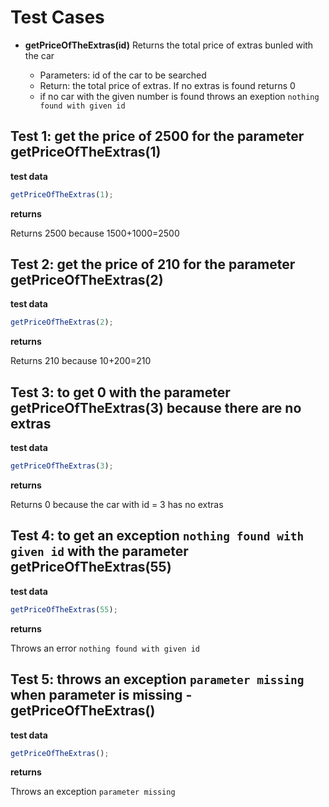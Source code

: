 # Test Cases

- **getPriceOfTheExtras(id)**
  Returns the total price of extras bunled with the car

  - Parameters: id of the car to be searched
  - Return: the total price of extras. If no extras is found returns 0
  - if no car with the given number is found throws an exeption `nothing found with given id`

## Test 1: get the price of 2500 for the parameter getPriceOfTheExtras(1)

**test data**

```js
getPriceOfTheExtras(1);
```

**returns**

Returns 2500 because 1500+1000=2500

## Test 2: get the price of 210 for the parameter getPriceOfTheExtras(2)

**test data**

```js
getPriceOfTheExtras(2);
```

**returns**

Returns 210 because 10+200=210

## Test 3: to get 0 with the parameter getPriceOfTheExtras(3) because there are no extras

**test data**

```js
getPriceOfTheExtras(3);
```

**returns**

Returns 0 because the car with id = 3 has no extras

## Test 4: to get an exception `nothing found with given id` with the parameter getPriceOfTheExtras(55)

**test data**

```js
getPriceOfTheExtras(55);
```

**returns**

Throws an error `nothing found with given id`

## Test 5: throws an exception `parameter missing` when parameter is missing - getPriceOfTheExtras()

**test data**

```js
getPriceOfTheExtras();
```

**returns**

Throws an exception `parameter missing`
